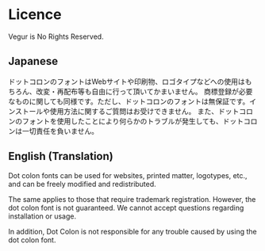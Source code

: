 # Licence

Vegur is No Rights Reserved.

## Japanese

ドットコロンのフォントはWebサイトや印刷物、ロゴタイプなどへの使用はもちろん、改変・再配布等も自由に行って頂いてかまいません。
商標登録が必要なものに関しても同様です。ただし、ドットコロンのフォントは無保証です。インストールや使用方法に関するご質問はお受けできません。
また、ドットコロンのフォントを使用したことにより何らかのトラブルが発生しても、ドットコロンは一切責任を負いません。

## English (Translation)

Dot colon fonts can be used for websites, printed matter, logotypes, etc., and can be freely modified and redistributed.

The same applies to those that require trademark registration. However, the dot colon font is not guaranteed. We cannot accept questions regarding installation or usage.

In addition, Dot Colon is not responsible for any trouble caused by using the dot colon font.